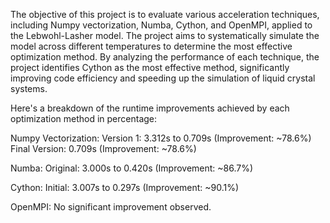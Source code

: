 The objective of this project is to evaluate various acceleration techniques, including Numpy vectorization, Numba, Cython, and OpenMPI, applied to the Lebwohl-Lasher model. The project aims to systematically simulate the model across different temperatures to determine the most effective optimization method. By analyzing the performance of each technique, the project identifies Cython as the most effective method, significantly improving code efficiency and speeding up the simulation of liquid crystal systems.

Here's a breakdown of the runtime improvements achieved by each optimization method in percentage:

Numpy Vectorization:
Version 1: 3.312s to 0.709s (Improvement: ~78.6%)
Final Version: 0.709s (Improvement: ~78.6%)

Numba:
Original: 3.000s to 0.420s (Improvement: ~86.7%)

Cython:
Initial: 3.007s to 0.297s (Improvement: ~90.1%)

OpenMPI:
No significant improvement observed.
